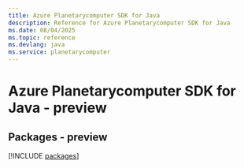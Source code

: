 ```yaml
---
title: Azure Planetarycomputer SDK for Java
description: Reference for Azure Planetarycomputer SDK for Java
ms.date: 08/04/2025
ms.topic: reference
ms.devlang: java
ms.service: planetarycomputer
---
```

# Azure Planetarycomputer SDK for Java - preview
## Packages - preview
[!INCLUDE [packages](planetarycomputer-index.md)]
